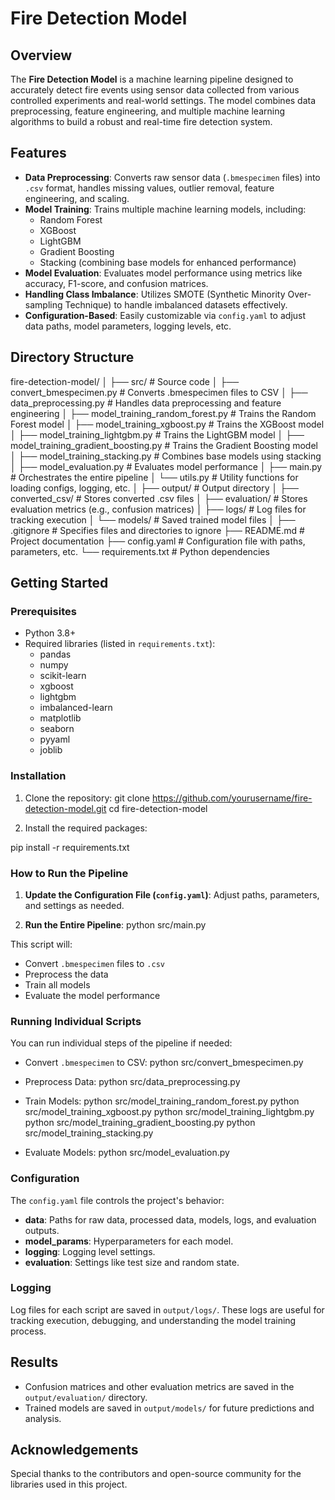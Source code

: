 # Fire Detection Model

## Overview
The **Fire Detection Model** is a machine learning pipeline designed to accurately detect fire events using sensor data collected from various controlled experiments and real-world settings. The model combines data preprocessing, feature engineering, and multiple machine learning algorithms to build a robust and real-time fire detection system.

## Features
- **Data Preprocessing**: Converts raw sensor data (`.bmespecimen` files) into `.csv` format, handles missing values, outlier removal, feature engineering, and scaling.
- **Model Training**: Trains multiple machine learning models, including:
  - Random Forest
  - XGBoost
  - LightGBM
  - Gradient Boosting
  - Stacking (combining base models for enhanced performance)
- **Model Evaluation**: Evaluates model performance using metrics like accuracy, F1-score, and confusion matrices.
- **Handling Class Imbalance**: Utilizes SMOTE (Synthetic Minority Over-sampling Technique) to handle imbalanced datasets effectively.
- **Configuration-Based**: Easily customizable via `config.yaml` to adjust data paths, model parameters, logging levels, etc.

## Directory Structure

fire-detection-model/ │ ├── src/ # Source code │ ├── convert_bmespecimen.py # Converts .bmespecimen files to CSV │ ├── data_preprocessing.py # Handles data preprocessing and feature engineering │ ├── model_training_random_forest.py # Trains the Random Forest model │ ├── model_training_xgboost.py # Trains the XGBoost model │ ├── model_training_lightgbm.py # Trains the LightGBM model │ ├── model_training_gradient_boosting.py # Trains the Gradient Boosting model │ ├── model_training_stacking.py # Combines base models using stacking │ ├── model_evaluation.py # Evaluates model performance │ ├── main.py # Orchestrates the entire pipeline │ └── utils.py # Utility functions for loading configs, logging, etc. │ ├── output/ # Output directory │ ├── converted_csv/ # Stores converted .csv files │ ├── evaluation/ # Stores evaluation metrics (e.g., confusion matrices) │ ├── logs/ # Log files for tracking execution │ └── models/ # Saved trained model files │ ├── .gitignore # Specifies files and directories to ignore ├── README.md # Project documentation ├── config.yaml # Configuration file with paths, parameters, etc. └── requirements.txt # Python dependencies

## Getting Started

### Prerequisites
- Python 3.8+
- Required libraries (listed in `requirements.txt`):
  - pandas
  - numpy
  - scikit-learn
  - xgboost
  - lightgbm
  - imbalanced-learn
  - matplotlib
  - seaborn
  - pyyaml
  - joblib

### Installation
1. Clone the repository: git clone https://github.com/yourusername/fire-detection-model.git cd fire-detection-model

2. Install the required packages:

pip install -r requirements.txt

### How to Run the Pipeline
1. **Update the Configuration File (`config.yaml`)**:
Adjust paths, parameters, and settings as needed.

2. **Run the Entire Pipeline**:
python src/main.py

This script will:
- Convert `.bmespecimen` files to `.csv`
- Preprocess the data
- Train all models
- Evaluate the model performance

### Running Individual Scripts
You can run individual steps of the pipeline if needed:
- Convert `.bmespecimen` to CSV:
python src/convert_bmespecimen.py

- Preprocess Data:
python src/data_preprocessing.py

- Train Models:
python src/model_training_random_forest.py python src/model_training_xgboost.py python src/model_training_lightgbm.py python src/model_training_gradient_boosting.py python src/model_training_stacking.py

- Evaluate Models:
python src/model_evaluation.py

### Configuration
The `config.yaml` file controls the project's behavior:
- **data**: Paths for raw data, processed data, models, logs, and evaluation outputs.
- **model_params**: Hyperparameters for each model.
- **logging**: Logging level settings.
- **evaluation**: Settings like test size and random state.

### Logging
Log files for each script are saved in `output/logs/`. These logs are useful for tracking execution, debugging, and understanding the model training process.

## Results
- Confusion matrices and other evaluation metrics are saved in the `output/evaluation/` directory.
- Trained models are saved in `output/models/` for future predictions and analysis.

## Acknowledgements
Special thanks to the contributors and open-source community for the libraries used in this project.
